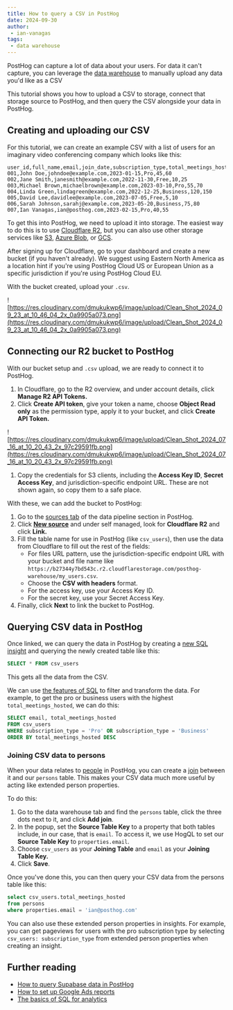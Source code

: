 ```yaml
---
title: How to query a CSV in PostHog
date: 2024-09-30
author:
 - ian-vanagas
tags:
 - data warehouse
---
```


PostHog can capture a lot of data about your users. For data it can't capture, you can leverage the [data warehouse](/data-warehouse) to manually upload any data you'd like as a CSV

This tutorial shows you how to upload a CSV to storage, connect that storage source to PostHog, and then query the CSV alongside your data in PostHog.

## Creating and uploading our CSV

For this tutorial, we can create an example CSV with a list of users for an imaginary video conferencing company which looks like this:

```csv
user_id,full_name,email,join_date,subscription_type,total_meetings_hosted,total_meetings_attended
001,John Doe,johndoe@example.com,2023-01-15,Pro,45,60
002,Jane Smith,janesmith@example.com,2022-11-30,Free,10,25
003,Michael Brown,michaelbrown@example.com,2023-03-10,Pro,55,70
004,Linda Green,lindagreen@example.com,2022-12-25,Business,120,150
005,David Lee,davidlee@example.com,2023-07-05,Free,5,10
006,Sarah Johnson,sarahj@example.com,2023-05-20,Business,75,80
007,Ian Vanagas,ian@posthog.com,2023-02-15,Pro,40,55
```

To get this into PostHog, we need to upload it into storage. The easiest way to do this is to use [Cloudflare R2](/docs/data-warehouse/setup/r2), but you can also use other storage services like [S3](/docs/data-warehouse/setup/s3), [Azure Blob](/docs/data-warehouse/setup/azure-blob), or [GCS](/docs/data-warehouse/setup/gcs). 

After signing up for Cloudflare, go to your dashboard and create a new bucket (if you haven't already). We suggest using Eastern North America as a location hint if you're using PostHog Cloud US or European Union as a specific jurisdiction if you're using PostHog Cloud EU.

With the bucket created, upload your `.csv`.

![https://res.cloudinary.com/dmukukwp6/image/upload/Clean_Shot_2024_09_23_at_10_46_04_2x_0a9905a073.png](https://res.cloudinary.com/dmukukwp6/image/upload/Clean_Shot_2024_09_23_at_10_46_04_2x_0a9905a073.png)

## Connecting our R2 bucket to PostHog

With our bucket setup and `.csv` upload, we are ready to connect it to PostHog.

1. In Cloudflare, go to the R2 overview, and under account details, click **Manage R2 API Tokens.**
2. Click **Create API token**, give your token a name, choose **Object Read only** as the permission type, apply it to your bucket, and click **Create API Token.**

![https://res.cloudinary.com/dmukukwp6/image/upload/Clean_Shot_2024_07_16_at_10_20_43_2x_97c29591fb.png](https://res.cloudinary.com/dmukukwp6/image/upload/Clean_Shot_2024_07_16_at_10_20_43_2x_97c29591fb.png)

1. Copy the credentials for S3 clients, including the **Access Key ID**, **Secret Access Key**, and jurisdiction-specific endpoint URL. These are not shown again, so copy them to a safe place.

With these, we can add the bucket to PostHog:

1. Go to the [sources tab](https://us.posthog.com/pipeline/sources) of the data pipeline section in PostHog.
2. Click [**New source**](https://us.posthog.com/project/52792/pipeline/new/source) and under self managed, look for **Cloudflare R2** and click **Link.**
3. Fill the table name for use in PostHog (like `csv_users`), then use the data from Cloudflare to fill out the rest of the fields:
    - For files URL pattern, use the jurisdiction-specific endpoint URL with your bucket and file name like `https://b27344y7bd543c.r2.cloudflarestorage.com/posthog-warehouse/my_users.csv`.
    - Choose the **CSV with headers** format.
    - For the access key, use your Access Key ID.
    - For the secret key, use your Secret Access Key.
4. Finally, click **Next** to link the bucket to PostHog.

<ProductScreenshot
    imageLight="https://res.cloudinary.com/dmukukwp6/image/upload/Clean_Shot_2024_09_23_at_11_23_44_2x_982f1f4214.png"
    imageDark="https://res.cloudinary.com/dmukukwp6/image/upload/Clean_Shot_2024_09_23_at_11_23_29_2x_4b68dbfec3.png"
    classes="rounded"
    alt="Connecting R2 bucket to PostHog"
/>

## Querying CSV data in PostHog

Once linked, we can query the data in PostHog by creating a [new SQL insight](https://us.posthog.com/insights/new) and querying the newly created table like this:

```sql
SELECT * FROM csv_users
```

This gets all the data from the CSV.

<ProductScreenshot
    imageLight = "https://res.cloudinary.com/dmukukwp6/image/upload/Clean_Shot_2024_09_23_at_11_28_54_2x_e37398b6b8.png" 
    imageDark = "https://res.cloudinary.com/dmukukwp6/image/upload/Clean_Shot_2024_09_23_at_11_29_10_2x_4be5ee2166.png"
    classes="rounded"
    alt="Querying CSV data in PostHog"
/>

We can use [the features of SQL](/docs/product-analytics/sql) to filter and transform the data. For example, to get the pro or business users with the highest `total_meetings_hosted`, we can do this:

```sql
SELECT email, total_meetings_hosted
FROM csv_users
WHERE subscription_type = 'Pro' OR subscription_type = 'Business'
ORDER BY total_meetings_hosted DESC
```

### Joining CSV data to persons

When your data relates to [people](/docs/data/persons) in PostHog, you can create a [join](/docs/data-warehouse/join) between it and our `persons` table. This makes your CSV data much more useful by acting like extended person properties.

To do this:

1. Go to the data warehouse tab and find the `persons` table, click the three dots next to it, and click **Add join**. 
2. In the popup, set the **Source Table Key** to a property that both tables include, in our case, that is `email`. To access it, we use HogQL to set our **Source Table Key** to `properties.email`. 
3. Choose `csv_users` as your **Joining Table** and `email` as your **Joining Table Key.**
4. Click **Save**.

<ProductScreenshot
    imageLight = "https://res.cloudinary.com/dmukukwp6/image/upload/Clean_Shot_2024_09_23_at_13_18_33_2x_38449df291.png" 
    imageDark = "https://res.cloudinary.com/dmukukwp6/image/upload/Clean_Shot_2024_09_23_at_13_17_59_2x_4896f8c63b.png"
    classes="rounded"
    alt="Joining CSV data to persons in PostHog"
/>

Once you've done this, you can then query your CSV data from the persons table like this:

```sql
select csv_users.total_meetings_hosted 
from persons 
where properties.email = 'ian@posthog.com'
```

You can also use these extended person properties in insights. For example, you can get pageviews for users with the pro subscription type by selecting `csv_users: subscription_type` from extended person properties when creating an insight.

<ProductScreenshot
    imageLight = "https://res.cloudinary.com/dmukukwp6/image/upload/Clean_Shot_2024_09_23_at_13_24_54_2x_f6704d05eb.png" 
    imageDark = "https://res.cloudinary.com/dmukukwp6/image/upload/Clean_Shot_2024_09_23_at_13_25_19_2x_6ad280fde5.png"
    classes="rounded"
    alt="Using extended person properties from CSV data in PostHog insights"
/>

## Further reading

- [How to query Supabase data in PostHog](/tutorials/supabase-query)
- [How to set up Google Ads reports](/tutorials/google-ads-reports)
- [The basics of SQL for analytics](/product-engineers/sql-for-analytics)
